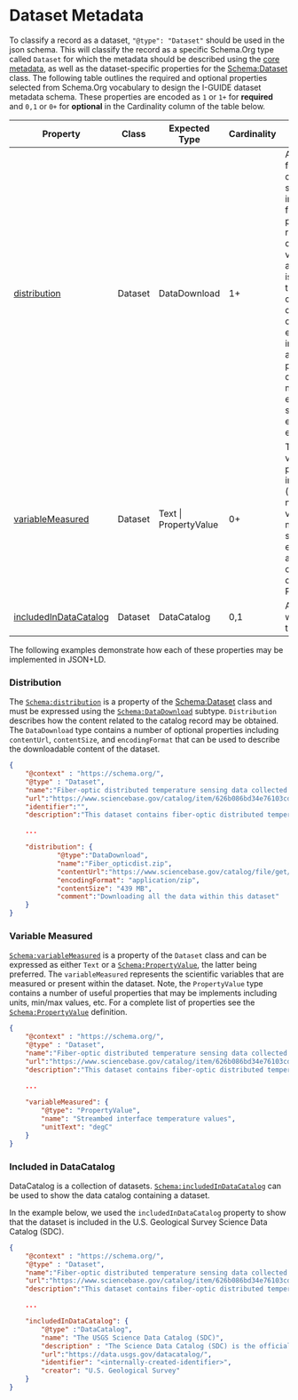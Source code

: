 # Dataset Metadata

To classify a record as a dataset, `"@type": "Dataset"` should be used in the json schema. This will classify the record as a specific Schema.Org type called `Dataset` for which the metadata should be described using the [core metadata](https://github.com/I-GUIDE/data-catalog/blob/main/schema/core.md), as well as the dataset-specific properties for the [Schema:Dataset](https://schema.org/Dataset) class. The following table outlines the required and optional properties selected from Schema.Org vocabulary to design the I-GUIDE dataset metadata schema. These properties are encoded as `1` or `1+` 
for **required** and `0,1` or `0+` for **optional** in the Cardinality column of the table below. 

|Property|Class|Expected Type|Cardinality|Description|
|---|---|---|---|---|
|[distribution](#distribution)| Dataset| DataDownload | 1+ | A downloadable form of this dataset, at a specific location, in a specific format. This property can be repeated if different variations are available. There is no expectation that different downloadable distributions must contain exactly equivalent information (see also DCAT on this point). Different distributions might include or exclude different subsets of the entire dataset, for example.|
|[variableMeasured](#variable-measured)| Dataset | Text \| PropertyValue | 0+| The variableMeasured property can indicate (repeated as necessary) the variables that are measured in some dataset, either described as text or as pairs of identifier and description using PropertyValue. |
|[includedInDataCatalog](#included-in-datacatalog)| Dataset | DataCatalog | 0,1 | A data catalog which contains this dataset. |

The following examples demonstrate how each of these properties may
be implemented in JSON+LD. 

### Distribution

The [`Schema:distribution`](https://schema.org/distribution) is a property of the [Schema:Dataset](https://schema.org/Dataset) class and must be expressed using the [`Schema:DataDownload`](https://schema.org/DataDownload) subtype. `Distribution` describes how the content related to the catalog record may be obtained. The `DataDownload` type contains a number of optional properties including `contentUrl`, `contentSize`, and `encodingFormat` that can be used to describe the downloadable content of the dataset.

``` json
{
    "@context" : "https://schema.org/",
    "@type" : "Dataset",
    "name":"Fiber-optic distributed temperature sensing data collected in mine-impacted streams near Silverton, Colorado in September 2019 and 2021 (ver. 2.0, May 2022)",
    "url":"https://www.sciencebase.gov/catalog/item/626b086bd34e76103cd183c5",
    "identifier":"",
    "description":"This dataset contains fiber-optic distributed temperature sensing (FO-DTS) data collected along the streambed interface of two streams named Cement Creek and California Gulch Creek, as well as the Animas River, located near Silverton Colorado. ",

    ...

    "distribution": {
            "@type":"DataDownload",
            "name":"Fiber_opticdist.zip",
            "contentUrl":"https://www.sciencebase.gov/catalog/file/get/626b086bd34e76103cd183c5",
            "encodingFormat": "application/zip",
            "contentSize": "439 MB",
            "comment":"Downloading all the data within this dataset"
    }
}
```

### Variable Measured

[`Schema:variableMeasured`](https://schema.org/variableMeasured) is a property of the `Dataset` class and can be expressed as either `Text` or a [`Schema:PropertyValue`](https://schema.org/PropertyValue), the latter being preferred. The `variableMeasured` represents the scientific variables that are measured or present within the dataset. Note, the `PropertyValue` type contains a number of useful properties that may be implements including units, min/max values, etc. For a complete list of properties see the [`Schema:PropertyValue`](https://schema.org/PropertyValue) definition.

``` json
{
    "@context" : "https://schema.org/",
    "@type" : "Dataset",
    "name":"Fiber-optic distributed temperature sensing data collected in mine-impacted streams near Silverton, Colorado in September 2019 and 2021 (ver. 2.0, May 2022)",
    "url":"https://www.sciencebase.gov/catalog/item/626b086bd34e76103cd183c5",
    "description":"This dataset contains fiber-optic distributed temperature sensing (FO-DTS) data collected along the streambed interface of two streams named Cement Creek and California Gulch Creek, as well as the Animas River, located near Silverton Colorado. ",

    ...
       
    "variableMeasured": {
        "@type": "PropertyValue",
        "name": "Streambed interface temperature values",
        "unitText": "degC"
    }
}
```

### Included in DataCatalog

DataCatalog is a collection of datasets. [`Schema:includedInDataCatalog`](https://schema.org/includedInDataCatalog) can be used to show the data catalog containing a dataset. 

In the example below, we used the `includedInDataCatalog` property to show that the dataset is included in the U.S. Geological Survey Science Data Catalog (SDC). 


``` json
{
    "@context" : "https://schema.org/",
    "@type" : "Dataset",
    "name":"Fiber-optic distributed temperature sensing data collected in mine-impacted streams near Silverton, Colorado in September 2019 and 2021 (ver. 2.0, May 2022)",
    "url":"https://www.sciencebase.gov/catalog/item/626b086bd34e76103cd183c5",
    "description":"This dataset contains fiber-optic distributed temperature sensing (FO-DTS) data collected along the streambed interface of two streams named Cement Creek and California Gulch Creek, as well as the Animas River, located near Silverton Colorado. ",

    ...

    "includedInDataCatalog": {
        "@type" :"DataCatalog",
        "name": "The USGS Science Data Catalog (SDC)",
        "description" : "The Science Data Catalog (SDC) is the official public and searchable index that aggregates descriptions of all public research data that have been published by the USGS.",
        "url":"https://data.usgs.gov/datacatalog/",
        "identifier": "<internally-created-identifier>",
        "creator": "U.S. Geological Survey"
    } 
}
```
